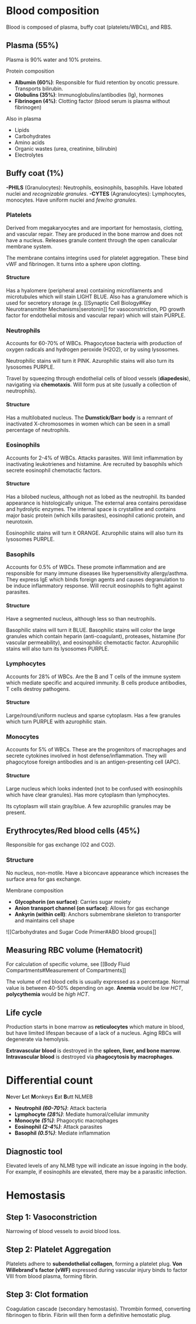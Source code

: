 # Blood composition
Blood is composed of plasma, buffy coat (platelets/WBCs), and RBS.
## Plasma (55%)
Plasma is 90% water and 10% proteins.

Protein composition
- **Albumin (60%)**: Responsible for fluid retention by oncotic pressure. Transports bilirubin.
- **Globulins (35%)**: Immunoglobulins/antibodies (Ig), hormones
- **Fibrinogen (4%)**: Clotting factor (blood serum is plasma without fibrinogen)

Also in plasma
- Lipids
- Carbohydrates
- Amino acids
- Organic wastes (urea, creatinine, bilirubin)
- Electrolytes
## Buffy coat (1%)

**-PHILS** (Granulocytes): Neutrophils, eosinophils, basophils. Have lobated nuclei and *recognizable granules*.
**-CYTES** (Agranulocytes): Lymphocytes, monocytes. Have uniform nuclei and *few/no granules*.
### Platelets
Derived from megakaryocytes and are important for hemostasis, clotting, and vascular repair. They are produced in the bone marrow and does not have a nucleus. Releases granule content through the open canalicular membrane system.

The membrane contains integrins used for platelet aggregation. These bind vWF and fibrinogen. It turns into a sphere upon clotting.
#### Structure
Has a hyalomere (peripheral area) containing microfilaments and microtubules which will stain LIGHT BLUE. Also has a granulomere which is used for secretory storage (e.g. [[Synaptic Cell Biology#Key Neurotransmitter Mechanisms|serotonin]] for vasoconstriction, PD growth factor for endothelial mitosis and vascular repair) which will stain PURPLE.
### Neutrophils
Accounts for 60-70% of WBCs. Phagocytose bacteria with production of oxygen radicals and hydrogen peroxide (H2O2), or by using lysosomes. 

Neutrophilic stains will turn it PINK. Azurophilic stains will also turn its lysosomes PURPLE.

Travel by squeezing through endothelial cells of blood vessels (**diapedesis**), navigating via **chemotaxis**. Will form pus at site (usually a collection of neutrophils).
#### Structure
Has a multilobated nucleus. The **Dumstick/Barr body** is a remnant of inactivated X-chromosomes in women which can be seen in a small percentage of neutrophils.
### Eosinophils
Accounts for 2-4% of WBCs. Attacks parasites. Will limit inflammation by inactivating leukotrienes and histamine. Are recruited by basophils which secrete eosinophil chemotactic factors.
#### Structure
Has a bilobed nucleus, although not as lobed as the neutrophil. Its banded appearance is histologically unique. The external area contains peroxidase and hydrolytic enzymes. The internal space is crystalline and contains major basic protein (which kills parasites), eosinophil cationic protein, and neurotoxin.

Eosinophilic stains will turn it ORANGE. Azurophilic stains will also turn its lysosomes PURPLE.
### Basophils
Accounts for 0.5% of WBCs. These promote inflammation and are responsible for many immune diseases like hypersensitivity allergy/asthma. They express IgE which binds foreign agents and causes degranulation to be induce inflammatory response. Will recruit eosinophils to fight against parasites.
#### Structure
Have a segmented nucleus, although less so than neutrophils.

Basophilic stains will turn it BLUE. Basophilic stains will color the large granules which contain heparin (anti-coagulant), proteases, histamine (for vascular permeability), and eosinophilic chemotactic factor. Azurophilic stains will also turn its lysosomes PURPLE.
### Lymphocytes
Accounts for 28% of WBCs. Are the B and T cells of the immune system which mediate specific and acquired immunity. B cells produce antibodies, T cells destroy pathogens.
#### Structure
Large/round/uniform nucleus and sparse cytoplasm. Has a few granules which turn PURPLE with azurophilic stain.
### Monocytes
Accounts for 5% of WBCs. These are the progenitors of macrophages and secrete cytokines involved in host defense/inflammation. They will phagocytose foreign antibodies and is an antigen-presenting cell (APC).
#### Structure
Large nucleus which looks indented (not to be confused with eosinophils which have clear granules). Has more cytoplasm than lymphocytes.

Its cytoplasm will stain gray/blue. A few azurophilic granules may be present.
## Erythrocytes/Red blood cells (45%)
Responsible for gas exchange (O2 and CO2).
### Structure
No nucleus, non-motile. Have a biconcave appearance which increases the surface area for gas exchange.

Membrane composition
- **Glycophorin (on surface)**: Carries sugar moiety
- **Anion transport channel (on surface)**: Allows for gas exchange
- **Ankyrin (within cell)**: Anchors submembrane skeleton to transporter and maintains cell shape

![[Carbohydrates and Sugar Code Primer#ABO blood groups]]
## Measuring RBC volume (Hematocrit)
For calculation of specific volume, see [[Body Fluid Compartments#Measurement of Compartments]]

The volume of red blood cells is usually expressed as a percentage. Normal value is between 40-50% depending on age. **Anemia** would be *low HCT*, **polycythemia** would be *high HCT*.
## Life cycle
Production starts in bone marrow as **reticulocytes** which mature in blood, but have limited lifespan because of a lack of a nucleus. Aging RBCs will degenerate via hemolysis. 

**Extravascular blood** is destroyed in the **spleen, liver, and bone marrow**.
**Intravascular blood** is destroyed via **phagocytosis by macrophages**.
# Differential count
**N**ever **L**et **M**onkeys **E**at **B**utt
NLMEB

- **Neutrophil** ***(60-70%)***: Attack bacteria
- **Lymphocyte** ***(28%)***: Mediate humoral/cellular immunity
- **Monocyte** ***(5%)***: Phagocytic macrophages
- **Eosinophil** ***(2-4%)***: Attack parasites
- **Basophil** ***(0.5%)***: Mediate inflammation
## Diagnostic tool
Elevated levels of any NLMB type will indicate an issue ingoing in the body. For example, if eosinophils are elevated, there may be a parasitic infection.
# Hemostasis
## Step 1: Vasoconstriction
Narrowing of blood vessels to avoid blood loss.
## Step 2: Platelet Aggregation
Platelets adhere to **subendothelial collagen**, forming a platelet plug. **Von Willebrand's factor (vWF)** expressed during vascular injury binds to factor VIII from blood plasma, forming fibrin.
## Step 3: Clot formation
Coagulation cascade (secondary hemostasis). Thrombin formed, converting fibrinogen to fibrin. Fibrin will then form a definitive hemostatic plug.